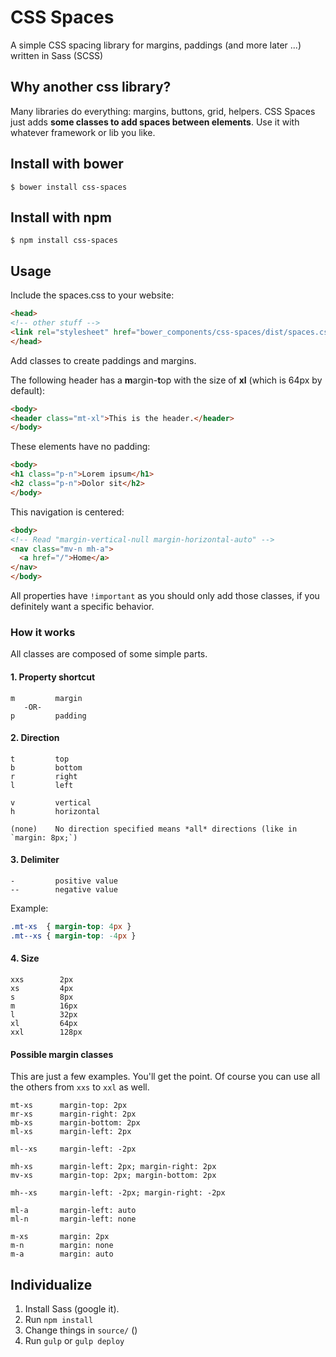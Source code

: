 # CSS Spaces
A simple CSS spacing library for margins, paddings (and more later ...) written in Sass (SCSS)

## Why another css library?
Many libraries do everything: margins, buttons, grid, helpers. CSS Spaces just adds **some classes to add spaces between elements**. Use it with whatever framework or lib you like.

## Install with bower
```shell
$ bower install css-spaces
```

## Install with npm
```shell
$ npm install css-spaces
```

## Usage
Include the spaces.css to your website:

```html
<head>
<!-- other stuff -->
<link rel="stylesheet" href="bower_components/css-spaces/dist/spaces.css">
</head>
```

Add classes to create paddings and margins.

The following header has a <b>m</b>argin-<b>t</b>op with the size of **xl** (which is 64px by default):
```html
<body>
<header class="mt-xl">This is the header.</header>
</body>
```

These elements have no padding:
```html
<body>
<h1 class="p-n">Lorem ipsum</h1>
<h2 class="p-n">Dolor sit</h2>
</body>
```

This navigation is centered:
```html
<body>
<!-- Read "margin-vertical-null margin-horizontal-auto" -->
<nav class="mv-n mh-a">
  <a href="/">Home</a>
</nav>
</body>
```

All properties have `!important` as you should only add those classes, if you definitely want a specific behavior.

### How it works

All classes are composed of some simple parts.

#### 1. Property shortcut
```
m         margin
   -OR-
p         padding
```


#### 2. Direction
```
t         top
b         bottom
r         right
l         left

v         vertical
h         horizontal

(none)    No direction specified means *all* directions (like in `margin: 8px;`)

```

#### 3. Delimiter
```
-         positive value
--        negative value
```
Example:
```css
.mt-xs  { margin-top: 4px }
.mt--xs { margin-top: -4px }
```

#### 4. Size
```
xxs        2px
xs         4px
s          8px
m          16px
l          32px
xl         64px
xxl        128px
```

#### Possible margin classes

This are just a few examples. You'll get the point. Of course you can use all the others from `xxs` to `xxl` as well.

```
mt-xs      margin-top: 2px
mr-xs      margin-right: 2px
mb-xs      margin-bottom: 2px
ml-xs      margin-left: 2px

ml--xs     margin-left: -2px

mh-xs      margin-left: 2px; margin-right: 2px
mv-xs      margin-top: 2px; margin-bottom: 2px

mh--xs     margin-left: -2px; margin-right: -2px

ml-a       margin-left: auto
ml-n       margin-left: none

m-xs       margin: 2px
m-n        margin: none
m-a        margin: auto
```

## Individualize
1. Install Sass (google it).
2. Run `npm install`
3. Change things in `source/` ()
4. Run `gulp` or `gulp deploy`
